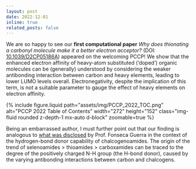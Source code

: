 ```yaml
---
layout: post
date: 2022-12-01
inline: true
related_posts: false
---
```


We are so happy to see our **first computational paper** _Why does thionating a carbonyl molecule make it a better electron acceptor?_ (DOI: [10.1039/D2CP05186A](https://doi.org/10.1039/D2CP05186A)) appeared on the welcoming PCCP! We show that the enhanced electron affinity of heavy-atom substituted (‘doped’) organic molecules can be (generally) understood by considering the weaker antibonding interaction between carbon and heavy elements, leading to lower LUMO levels overall. Electronegativity, despite the implication of this term, is not a suitable parameter to gauge the effect of heavy elements on electron affinity.

<div class="row mt-3">
  <div class="col-sm mt-3 mt-md-0 text-center">
    {% include figure.liquid
      path="assets/img/PCCP_2022_TOC.png" 
      alt="PCCP 2022 Table of Contents"
      width="272"
      height="152"
      class="img-fluid rounded z-depth-1 mx-auto d-block"
      zoomable=true
    %}
  </div>
</div>

Being an embarrassed author, I must further point out that our finding is analogous to [what was disclosed](https://chemistry-europe.onlinelibrary.wiley.com/doi/10.1002/chem.202200755) by Prof. Fonseca Guerra in the context of the hydrogen-bond donor capability of chalcogenoamides. The origin of the trend of selenoamides > thioamides > carboxamides can be traced to the degree of the positively charged N-H group (the H-bond donor), caused by the varying antibonding interactions between carbon and chalcogens.
